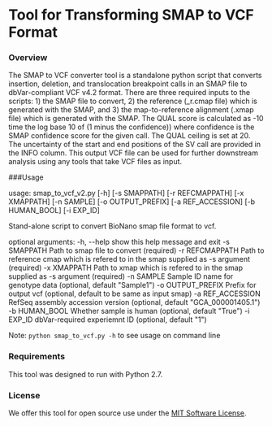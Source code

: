 # Tool for Transforming SMAP to VCF Format

### Overview 
The SMAP to VCF converter tool is a standalone python script that converts insertion, deletion, and translocation breakpoint calls in an SMAP file to dbVar-compliant VCF v4.2 format. There are three required inputs to the scripts: 1) the SMAP file to convert, 2) the reference (_r.cmap file) which is generated with the SMAP, and 3) the map-to-reference alignment (.xmap file) which is generated with the SMAP. The QUAL score is calculated as -10 time the log base 10 of (1 minus the confidence)) where confidence is the SMAP confidence score for the given call. The QUAL ceiling is set at 20. The uncertainty of the start and end positions of the SV call are provided in the INFO column. This output VCF file can be used for further downstream analysis using any tools that take VCF files as input.

###Usage

usage: smap_to_vcf_v2.py [-h] [-s SMAPPATH] [-r REFCMAPPATH] [-x XMAPPATH]
                         [-n SAMPLE] [-o OUTPUT_PREFIX] [-a REF_ACCESSION]
                         [-b HUMAN_BOOL] [-i EXP_ID]

Stand-alone script to convert BioNano smap file format to vcf.

optional arguments:
  -h, --help        show this help message and exit
  -s SMAPPATH       Path to smap file to convert (required)
  -r REFCMAPPATH    Path to reference cmap which is refered to in the smap
                    supplied as -s argument (required)
  -x XMAPPATH       Path to xmap which is refered to in the smap supplied as
                    -s argument (required)
  -n SAMPLE         Sample ID name for genotype data (optional, default
                    "Sample1")
  -o OUTPUT_PREFIX  Prefix for output vcf (optional, default to be same as
                    input smap)
  -a REF_ACCESSION  RefSeq assembly accession version (optional, default
                    "GCA_000001405.1")
  -b HUMAN_BOOL     Whether sample is human (optional, default "True")
  -i EXP_ID         dbVar-required experiemnt ID (optional, default "1")

Note:  `python smap_to_vcf.py -h` to see usage on command line

### Requirements
This tool was designed to run with Python 2.7.  

### License
We offer this tool for open source use under the [MIT Software License](https://opensource.org/licenses/MIT). 
